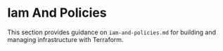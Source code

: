 # Iam And Policies

This section provides guidance on `iam-and-policies.md` for building and managing infrastructure with Terraform.
